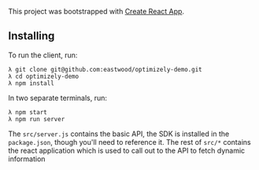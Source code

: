 This project was bootstrapped with [Create React App](https://github.com/facebook/create-react-app).


## Installing

To run the client, run:

```
λ git clone git@github.com:eastwood/optimizely-demo.git
λ cd optimizely-demo
λ npm install
```

In two separate terminals, run:

```
λ npm start
λ npm run server
```


The `src/server.js` contains the basic API, the SDK is installed in the `package.json`, though you'll need to reference it.
The rest of `src/*` contains the react application which is used to call out to the API to fetch dynamic information

